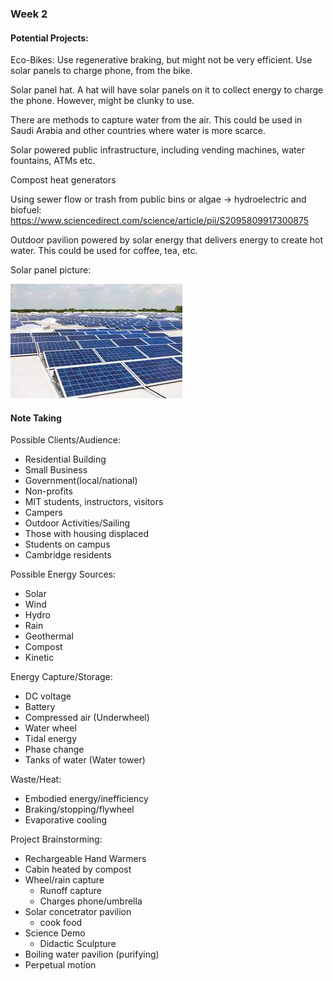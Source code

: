 
### Week 2

#### Potential Projects:
Eco-Bikes: Use regenerative braking, but might not be very efficient. Use solar panels to charge phone, from the bike. 

Solar panel hat. A hat will have solar panels on it to collect energy to charge the phone. However, might be clunky to use. 

There are methods to capture water from the air. This could be used in Saudi Arabia and other countries where water is more scarce. 

Solar powered public infrastructure, including vending machines, water fountains, ATMs etc.

Compost heat generators

Using sewer flow or trash from public bins or algae → hydroelectric and biofuel: https://www.sciencedirect.com/science/article/pii/S2095809917300875

Outdoor pavilion powered by solar energy that delivers energy to create hot water. This could be used for coffee, tea, etc. 

Solar panel picture:

![solar panel](./solarpanel.jpg)

#### Note Taking
Possible Clients/Audience:
- Residential Building
- Small Business
- Government(local/national)
- Non-profits
- MIT students, instructors, visitors
- Campers
- Outdoor Activities/Sailing
- Those with housing displaced
- Students on campus
- Cambridge residents

Possible Energy Sources:
- Solar
- Wind
- Hydro
- Rain
- Geothermal
- Compost
- Kinetic

Energy Capture/Storage:
- DC voltage
- Battery
- Compressed air (Underwheel)
- Water wheel
- Tidal energy
- Phase change 
- Tanks of water (Water tower)

Waste/Heat:
- Embodied energy/inefficiency
- Braking/stopping/flywheel
- Evaporative cooling

Project Brainstorming:
- Rechargeable Hand Warmers
- Cabin heated by compost
- Wheel/rain capture
  - Runoff capture
  - Charges phone/umbrella
- Solar concetrator pavilion
  - cook food
- Science Demo
  - Didactic Sculpture
- Boiling water pavilion (purifying)
- Perpetual motion

